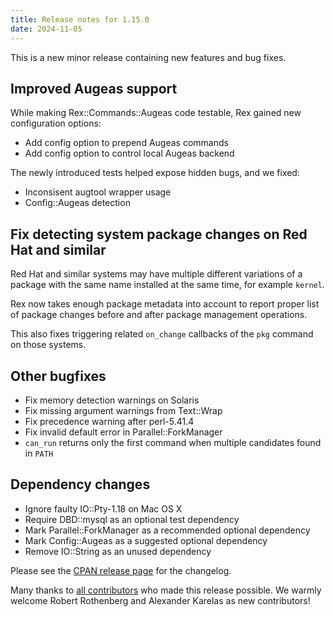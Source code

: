 ```yaml
---
title: Release notes for 1.15.0
date: 2024-11-05
---
```


This is a new minor release containing new features and bug fixes.

## Improved Augeas support

While making Rex::Commands::Augeas code testable, Rex gained new configuration options:

- Add config option to prepend Augeas commands
- Add config option to control local Augeas backend

The newly introduced tests helped expose hidden bugs, and we fixed:

- Inconsisent augtool wrapper usage
- Config::Augeas detection

## Fix detecting system package changes on Red Hat and similar

Red Hat and similar systems may have multiple different variations of a package with the same name installed at the same time, for example `kernel`.

Rex now takes enough package metadata into account to report proper list of package changes before and after package management operations.

This also fixes triggering related `on_change` callbacks of the `pkg` command on those systems.

## Other bugfixes

- Fix memory detection warnings on Solaris
- Fix missing argument warnings from Text::Wrap
- Fix precedence warning after perl-5.41.4
- Fix invalid default error in Parallel::ForkManager
- `can_run` returns only the first command when multiple candidates found in `PATH`

## Dependency changes

- Ignore faulty IO::Pty-1.18 on Mac OS X
- Require DBD::mysql as an optional test dependency
- Mark Parallel::ForkManager as a recommended optional dependency
- Mark Config::Augeas as a suggested optional dependency
- Remove IO::String as an unused dependency

Please see the [CPAN release page](https://metacpan.org/release/FERKI/Rex-1.15.0) for the changelog.

Many thanks to [all contributors](https://metacpan.org/source/FERKI/Rex-1.15.0/CONTRIBUTORS) who made this release possible. We warmly welcome Robert Rothenberg and Alexander Karelas as new contributors!
